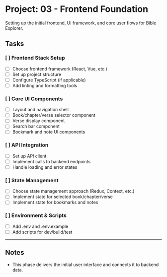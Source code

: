 # Project: 03 - Frontend Foundation

Setting up the initial frontend, UI framework, and core user flows for Bible Explorer.

## Tasks

### [ ] Frontend Stack Setup
- [ ] Choose frontend framework (React, Vue, etc.)
- [ ] Set up project structure
- [ ] Configure TypeScript (if applicable)
- [ ] Add linting and formatting tools

### [ ] Core UI Components
- [ ] Layout and navigation shell
- [ ] Book/chapter/verse selector component
- [ ] Verse display component
- [ ] Search bar component
- [ ] Bookmark and note UI components

### [ ] API Integration
- [ ] Set up API client
- [ ] Implement calls to backend endpoints
- [ ] Handle loading and error states

### [ ] State Management
- [ ] Choose state management approach (Redux, Context, etc.)
- [ ] Implement state for selected book/chapter/verse
- [ ] Implement state for bookmarks and notes

### [ ] Environment & Scripts
- [ ] Add .env and .env.example
- [ ] Add scripts for dev/build/test

---

## Notes
- This phase delivers the initial user interface and connects it to backend data. 